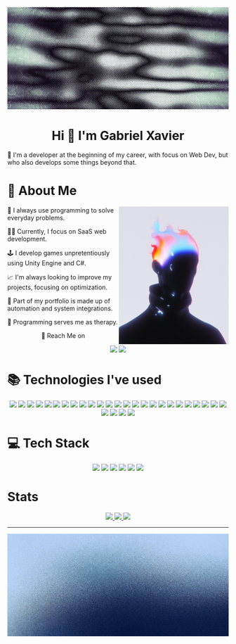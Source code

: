 <img src="https://github.com/gXavierSilva/gXavierSilva/blob/main/1945f738630ce7f148b81586d783347e.jpg?raw=true">

<h1 align=center>Hi 👋 I'm Gabriel Xavier</h1>
<p>🌟 I'm a developer at the beginning of my career, with focus on Web Dev, but who also develops some things beyond that.</p>

<h1>👤 About Me</h1>
<img align=right width=250 src="https://github.com/gXavierSilva/gXavierSilva/blob/main/7358b88c168f696d8912e708cc183559.jpg?raw=true">
<p>🌟 I always use programming to solve everyday problems.</p>
<p>👨‍💻 Currently, I focus on SaaS web development.</p>
<p>🕹️ I develop games unpretentiously using Unity Engine and C#.</p>
<p>📈 I'm always looking to improve my projects, focusing on optimization.</p>
<p>🤖 Part of my portfolio is made up of automation and system integrations.</p>
<p>🍃 Programming serves me as therapy.</p>

<div align=center display=flex flex-direction=row>
  <p>🌟 Reach Me on</p>
  <img href="" src="https://img.shields.io/badge/Gmail-D14836?style=for-the-badge&logo=gmail&logoColor=white">
  <img href="" src="https://img.shields.io/badge/LinkedIn-0077B5?style=for-the-badge&logo=linkedin&logoColor=white">
</div>

<h1>📚 Technologies I've used</h1>
<div align=center display=flex flex-direction=row>
  <img height=40 src="https://cdn.jsdelivr.net/gh/devicons/devicon@latest/icons/cplusplus/cplusplus-original.svg" />
  <img height=40 src="https://cdn.jsdelivr.net/gh/devicons/devicon@latest/icons/css3/css3-original.svg" />
  <img height=40 src="https://cdn.jsdelivr.net/gh/devicons/devicon@latest/icons/html5/html5-original.svg" />
  <img height=40 src="https://cdn.jsdelivr.net/gh/devicons/devicon@latest/icons/bootstrap/bootstrap-original.svg" />
  <img height=40 src="https://cdn.jsdelivr.net/gh/devicons/devicon@latest/icons/php/php-original.svg" />
  <img height=40 src="https://cdn.jsdelivr.net/gh/devicons/devicon@latest/icons/javascript/javascript-original.svg" />
  <img height=40 src="https://cdn.jsdelivr.net/gh/devicons/devicon@latest/icons/jquery/jquery-original.svg" />
  <img height=40 src="https://cdn.jsdelivr.net/gh/devicons/devicon@latest/icons/nextjs/nextjs-original.svg" />
  <img height=40 src="https://cdn.jsdelivr.net/gh/devicons/devicon@latest/icons/npm/npm-original-wordmark.svg" />
  <img height=40 src="https://cdn.jsdelivr.net/gh/devicons/devicon@latest/icons/nodejs/nodejs-original.svg" />
  <img height=40 src="https://cdn.jsdelivr.net/gh/devicons/devicon@latest/icons/react/react-original.svg" />
  <img height=40 src="https://cdn.jsdelivr.net/gh/devicons/devicon@latest/icons/typescript/typescript-original.svg" />
  <img height=40 src="https://cdn.jsdelivr.net/gh/devicons/devicon@latest/icons/python/python-original.svg" />
  <img height=40 src="https://cdn.jsdelivr.net/gh/devicons/devicon@latest/icons/django/django-plain.svg" />
  <img height=40 src="https://cdn.jsdelivr.net/gh/devicons/devicon@latest/icons/csharp/csharp-original.svg" />
  <img height=40 src="https://cdn.jsdelivr.net/gh/devicons/devicon@latest/icons/sqldeveloper/sqldeveloper-original.svg" />
  <img height=40 src="https://cdn.jsdelivr.net/gh/devicons/devicon@latest/icons/amazonwebservices/amazonwebservices-plain-wordmark.svg" />
  <img height=40 src="https://cdn.jsdelivr.net/gh/devicons/devicon@latest/icons/azuresqldatabase/azuresqldatabase-original.svg" />
  <img height=40 src="https://cdn.jsdelivr.net/gh/devicons/devicon@latest/icons/dbeaver/dbeaver-original.svg" />
  <img height=40 src="https://cdn.jsdelivr.net/gh/devicons/devicon@latest/icons/mongodb/mongodb-original.svg" />
  <img height=40 src="https://cdn.jsdelivr.net/gh/devicons/devicon@latest/icons/postgresql/postgresql-original.svg" />
  <img height=40 src="https://cdn.jsdelivr.net/gh/devicons/devicon@latest/icons/docker/docker-original.svg" />
  <img height=40 src="https://cdn.jsdelivr.net/gh/devicons/devicon@latest/icons/figma/figma-original.svg" />
  <img height=40 src="https://cdn.jsdelivr.net/gh/devicons/devicon@latest/icons/filezilla/filezilla-original.svg" />
  <img height=40 src="https://cdn.jsdelivr.net/gh/devicons/devicon@latest/icons/insomnia/insomnia-original.svg" />
  <img height=40 src="https://cdn.jsdelivr.net/gh/devicons/devicon@latest/icons/notion/notion-original.svg" />
  <img height=40 src="https://cdn.jsdelivr.net/gh/devicons/devicon@latest/icons/git/git-original.svg" />
  <img height=40 src="https://cdn.jsdelivr.net/gh/devicons/devicon@latest/icons/github/github-original.svg" />
  <img height=40 src="https://cdn.jsdelivr.net/gh/devicons/devicon@latest/icons/unity/unity-original.svg" />
</div>

<h1>💻 Tech Stack</h1>
<div align=center display=flex flex-direction=row">
  <img src="https://img.shields.io/badge/Python-3776AB?style=for-the-badge&logo=python&logoColor=white">
  <img src="https://img.shields.io/badge/JavaScript-323330?style=for-the-badge&logo=javascript&logoColor=F7DF1E">
  <img src="https://img.shields.io/badge/React-20232A?style=for-the-badge&logo=react&logoColor=61DAFB">
  <img src="https://img.shields.io/badge/TypeScript-007ACC?style=for-the-badge&logo=typescript&logoColor=white">
  <img src="https://img.shields.io/badge/MySQL-00000F?style=for-the-badge&logo=mysql&logoColor=white">
  <img src="https://img.shields.io/badge/PostgreSQL-316192?style=for-the-badge&logo=postgresql&logoColor=white">
</div>

<h1>Stats</h1>
<div align=center display=flex flex-direction=column>
  <a href="https://github.com/gXavierSilva/github-readme-stats">
    <img height=190 src="https://github-readme-stats.vercel.app/api?username=gXavierSilva&show_icons=true&theme=tokyonight&locale=pt-br" />
  </a>

  <a href="https://github.com/gXavierSilva/github-readme-stats">
    <img height="200" src="https://github-readme-stats.vercel.app/api/top-langs/?username=gXavierSilva&layout=compact&langs_count=8&card_width=320" />
  </a>
  
  <a href="https://github.com/gXavierSilva/clinica">
    <img height=150 src="https://github-readme-stats.vercel.app/api/pin/?username=gXavierSilva&repo=clinica&show_owner=true" />
  </a>
</div>

<hr>

<div align=center>
  <img src="https://github.com/gXavierSilva/gXavierSilva/blob/main/da240de0c8ffb77ada6f399512a4ef72.jpg?raw=true">
</div>

<!--
<a href="https://github.com/gXavierSilva/PyGameStudyProject">
  <img align="center" src="https://github-readme-stats.vercel.app/api/top-langs/?username=gXavierSilva&repo=PyGameStudyProject" />
</a>
--!.

<!-- <a href="https://github.com/anuraghazra/github-readme-stats">
  <img height=200 align="center" src="https://github-readme-stats.vercel.app/api?username=anuraghazra" />
</a>
<a href="https://github.com/anuraghazra/github-readme-stats">
  <img align="center" src="https://github-readme-stats.vercel.app/api/pin/?username=anuraghazra&repo=github-readme-stats" />
</a>
<a href="https://github.com/anuraghazra/convoychat">
  <img height=200 align="center" src="https://github-readme-stats.vercel.app/api/top-langs?username=anuraghazra&layout=compact&langs_count=8&card_width=320" />
</a>
<a href="https://github.com/anuraghazra/convoychat">
  <img align="center" src="https://github-readme-stats.vercel.app/api/pin/?username=anuraghazra&repo=convoychat" />
</a> --!>

<!-- 

![gXavierSilva's GitHub stats](https://github-readme-stats.vercel.app/api?username=gXavierSilva&show_icons=true&theme=tokyonight&locale=pt-br)

[![Readme Card](https://github-readme-stats.vercel.app/api/pin/?username=gXavierSilva&repo=PyGameStudyProject&show_owner=true)](https://github.com/gXavierSilva/github-readme-stats)

![Top Langs](https://github-readme-stats.vercel.app/api/top-langs/?username=gXavierSilva&layout=compact)

dark, radical, merko, gruvbox, tokyonight, onedark, cobalt, synthwave, highcontrast, dracula

show=reviews,discussions_started,discussions_answered,prs_merged,prs_merged_percentage

![Top Langs](https://github-readme-stats.vercel.app/api/top-langs/?username=anuraghazra&hide_progress=true)

[![Top Langs](https://github-readme-stats.vercel.app/api/top-langs/?username=gXavierSilva)](https://github.com/gXavierSilva/github-readme-stats)

[![Gist Card](https://github-readme-stats.vercel.app/api/gist?id=bbfce31e0217a3689c8d961a356cb10d)](https://gist.github.com/Yizack/bbfce31e0217a3689c8d961a356cb10d/)

[![gXavierSilva's GitHub stats](https://github-readme-stats.vercel.app/api?username=gXavierSilva)](https://github.com/gXavierSilva/github-readme-stats)

**gXavierSilva/gXavierSilva** is a ✨ _special_ ✨ repository because its `README.md` (this file) appears on your GitHub profile.

- 🔭 I’m currently working on ...
- 🌱 I’m currently learning ...
- 👯 I’m looking to collaborate on ...
- 🤔 I’m looking for help with ...
- 💬 Ask me about ...
- 📫 How to reach me: ...
- 😄 Pronouns: ...
- ⚡ Fun fact: ...

[![Harlok's WakaTime stats](https://github-readme-stats.vercel.app/api/wakatime?username=xaviser)](https://github.com/gXavierSilva/github-readme-stats)

 --!>
